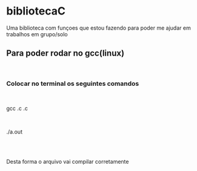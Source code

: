 # bibliotecaC
Uma biblioteca com funçoes que estou fazendo para poder me ajudar em trabalhos em grupo/solo
<h2>Para poder rodar no gcc(linux)</h2><br>
<h3>Colocar no terminal os seguintes comandos</h3><br>
<p>gcc <nome do seu arquivo>.c <nome da biblioteca>.c</p><br>
<p>./a.out</p>
<br><br>
<p>Desta forma o arquivo vai compilar corretamente</p>
